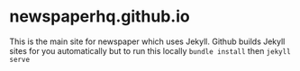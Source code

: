 # newspaperhq.github.io

This is the main site for newspaper which uses Jekyll. 
Github builds Jekyll sites for you automatically but to run this locally `bundle install` 
then `jekyll serve`
